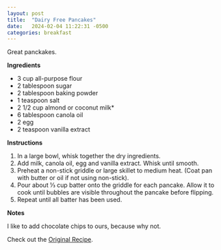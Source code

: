 ```yaml
---
layout: post
title:  "Dairy Free Pancakes"
date:   2024-02-04 11:22:31 -0500
categories: breakfast
---
```


Great panckakes.

**Ingredients**

* 3 cup all-purpose flour
* 2 tablespoon sugar
* 2 tablespoon baking powder
* 1 teaspoon salt
* 2 1/2 cup almond or coconut milk*
* 6 tablespoon canola oil
* 2 egg
* 2 teaspoon vanilla extract

**Instructions**

1. In a large bowl, whisk together the dry ingredients.
2. Add milk, canola oil, egg and vanilla extract. Whisk until smooth.
3. Preheat a non-stick griddle or large skillet to medium heat. (Coat pan with butter or oil if not using non-stick).
4. Pour about ⅓ cup batter onto the griddle for each pancake. Allow it to cook until bubbles are visible throughout the pancake before flipping.
5. Repeat until all batter has been used.

**Notes**

I like to add chocolate chips to ours, because why not.

Check out the [Original Recipe][original-recipe].

[original-recipe]: https://www.simplywhisked.com/extra-fluffy-dairy-free-pancakes/#tasty-recipes-16205-jump-target
